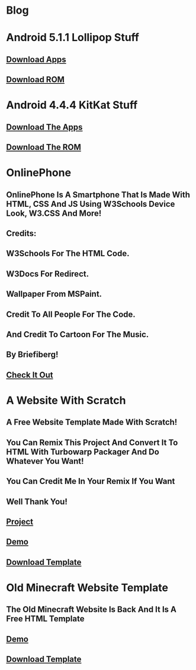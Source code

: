 # Blog
# Android 5.1.1 Lollipop Stuff
## [Download Apps](https://github.com/Briefiberg/Android5.1.1LollipopAOSPStockApps/releases/download/5.1.1/Android5.1.1LollipopAOSPStockApps.zip)
## [Download ROM](https://github.com/Briefiberg/Android5.1.1AOSPStockROM/releases/)
# Android 4.4.4 KitKat Stuff
## [Download The Apps](https://github.com/Briefiberg/Android4.4.4KitKatAOSPStockApps)
## [Download The ROM](https://github.com/Briefiberg/Android4.4.4KitKatAOSPStockROM/releases/)
# OnlinePhone
## OnlinePhone Is A Smartphone That Is Made With HTML, CSS And JS Using W3Schools Device Look, W3.CSS And More!
## Credits:
## W3Schools For The HTML Code.
## W3Docs For Redirect.
## Wallpaper From MSPaint.
## Credit To All People For The Code.
## And Credit To Cartoon For The Music.
## By Briefiberg!
## [Check It Out](https://briefiberg.github.io/OnlinePhone/)
# A Website With Scratch
## A Free Website Template Made With Scratch!
## You Can Remix This Project And Convert It To HTML With Turbowarp Packager And Do Whatever You Want!
## You Can Credit Me In Your Remix If You Want
## Well Thank You!
## [Project](https://scratch.mit.edu/projects/884506641/)
## [Demo](https://briefiberg.github.io/AWebsiteWithScratch/)
## [Download Template](https://github.com/Briefiberg/AWebsiteWithScratch/releases/download/Template/AWebsiteWithScratch.zip)
# Old Minecraft Website Template
## The Old Minecraft Website Is Back And It Is A Free HTML Template
## [Demo](https://briefiberg.github.io/OldMinecraftWebsiteTemplate/)
## [Download Template](https://github.com/Briefiberg/OldMinecraftWebsiteTemplate/releases/download/Template/OldMinecraftWebsiteTemplate.zip)

